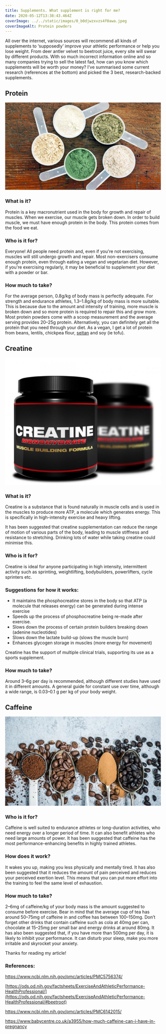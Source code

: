 ```yaml
---
title: Supplements. What supplement is right for me?
date: 2020-05-12T13:38:43.464Z
coverImage: ../../static/images/0_b0djwzxvzs4f0awa.jpeg
coverImageAlt: Protein powders
---
```


All over the internet, various sources will recommend all kinds of supplements to ‘supposedly’ improve your athletic performance or help you lose weight. From deer antler velvet to beetroot juice, every site will swear by different products. With so much incorrect information online and so many companies trying to sell the latest fad, how can you know which supplements will be worth your money? I’ve summarised some current research (references at the bottom) and picked the 3 best, research-backed supplements.

## Protein

![Selection of protein sources](../../static/images/0_b0djwzxvzs4f0awa.jpeg)

### What is it?

Protein is a key macronutrient used in the body for growth and repair of muscles. When we exercise, our muscle gets broken down. In order to build muscle, we must have enough protein in the body. This protein comes from the food we eat.

### Who is it for?

Everyone! All people need protein and, even if you're not exercising, muscles will still undergo growth and repair. Most non-exercisers consume enough protein, even through eating a vegan and vegetarian diet. However, if you're exercising regularly, it may be beneficial to supplement your diet with a powder or bar.

### How much to take?

For the average person, 0.8g/kg of body mass is perfectly adequate. For strength and endurance athletes, 1.3–1.8g/kg of body mass is more suitable. This is because due to the amount and intensity of training, more muscle is broken down and so more protein is required to repair this and grow more. Most protein powders come with a scoop measurement and the average serving provides 20–25g protein. Alternatively, you can definitely get all the protein that you need through your diet. As a vegan, I get a lot of protein from beans, lentils, chickpea flour, [seitan](https://www.thebuddhistchef.com/recipe/seitan/) and soy (ie tofu).

## Creatine

![Creatine pot](../../static/images/0_ezyx7avqdaajfvor.jpeg)

### What is it?

Creatine is a substance that is found naturally in muscle cells and is used in the muscles to produce more ATP, a molecule which generates energy. This is specifically in high-intensity exercise and heavy lifting.

It has been suggested that creatine supplementation can reduce the range of motion of various parts of the body, leading to muscle stiffness and resistance to stretching. Drinking lots of water while taking creatine could minimise this.

### Who is it for?

Creatine is ideal for anyone participating in high intensity, intermittent activity such as sprinting, weightlifting, bodybuilders, powerlifters, cycle sprinters etc.

### Suggestions for how it works:

- It maintains the phosphocreatine stores in the body so that ATP (a molecule that releases energy) can be generated during intense exercise
- Speeds up the process of phosphocreatine being re-made after exercise.
- Slows down the process of certain protein builders breaking down (adenine nucleotides)
- Slows down the lactate build-up (slows the muscle burn)
- Enhances glycogen storage in muscles (more energy for movement)

Creatine has the support of multiple clinical trials, supporting its use as a sports supplement.

### How much to take?

Around 3–6g per day is recommended, although different studies have used it in different amounts. A general guide for constant use over time, although a wide range, is 0.03–0.1 g per kg of your body weight.

## Caffeine

![Coffee grounds on spoons in a row](../../static/images/0_t8cmls8wm2oj4pgc.jpg)

### Who is it for?

Caffeine is well suited to endurance athletes or long-duration activities, who need energy over a longer period of time. It can also benefit athletes who need large amounts of power. It has been suggested that caffeine has the most performance-enhancing benefits in highly trained athletes.

### How does it work?

It wakes you up, making you less physically and mentally tired. It has also been suggested that it reduces the amount of pain perceived and reduces your perceived exertion level. This means that you can put more effort into the training to feel the same level of exhaustion.

### How much to take?

2–6mg of caffeine/kg of your body mass is the amount suggested to consume before exercise. Bear in mind that the average cup of tea has around 50–75mg of caffeine in and coffee has between 100–150mg. Don’t forget other drinks that contain caffeine such as cola at 40mg per can, chocolate at 15–25mg per small bar and energy drinks at around 80mg. It has also been suggested that, if you have more than 500mg per day, it is likely to inhibit your performance. It can disturb your sleep, make you more irritable and skyrocket your anxiety.

Thanks for reading my article!

### References:

<https://www.ncbi.nlm.nih.gov/pmc/articles/PMC5756374/>

[https://ods.od.nih.gov/factsheets/ExerciseAndAthleticPerformance-HealthProfessional/](https://ods.od.nih.gov/factsheets/ExerciseAndAthleticPerformance-HealthProfessional/#beetroot)

<https://www.ncbi.nlm.nih.gov/pmc/articles/PMC6142015/>

<https://www.babycentre.co.uk/a3955/how-much-caffeine-can-i-have-in-pregnancy>
